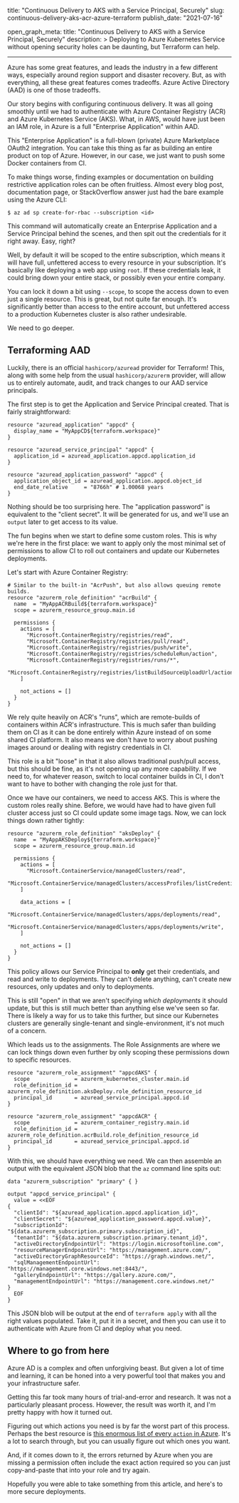 title: "Continuous Delivery to AKS with a Service Principal, Securely"
slug: continuous-delivery-aks-acr-azure-terraform
publish_date: "2021-07-16"

open_graph_meta:
  title: "Continuous Delivery to AKS with a Service Principal, Securely"
  description: >
    Deploying to Azure Kubernetes Service without opening security holes can be
    daunting, but Terraform can help.

---

Azure has some great features, and leads the industry in a few different ways,
especially around region support and disaster recovery. But, as with
everything, all these great features comes tradeoffs. Azure Active Directory
(AAD) is one of those tradeoffs.

Our story begins with configuring continuous delivery. It was all going
smoothly until we had to authenticate with Azure Container Registry (ACR) and
Azure Kubernetes Service (AKS). What, in AWS, would have just been an IAM role,
in Azure is a full "Enterprise Application" within AAD.

This "Enterprise Application" is a full-blown (private) Azure Marketplace
OAuth2 integration. You can take this thing as far as building an entire
product on top of Azure. However, in our case, we just want to push some Docker
containers from CI.

To make things worse, finding examples or documentation on building restrictive
application roles can be often fruitless. Almost every blog post, documentation
page, or StackOverflow answer just had the bare example using the Azure CLI:

```
$ az ad sp create-for-rbac --subscription <id>
```

This command will automatically create an Enterprise Application and a Service
Principal behind the scenes, and then spit out the credentials for it right
away. Easy, right?

Well, by default it will be scoped to the entire subscription, which means it
will have full, unfettered access to every resource in your subscription. It's
basically like deploying a web app using `root`. If these credentials leak, it
could bring down your entire stack, or possibly even your entire company.

You can lock it down a bit using `--scope`, to scope the access down to even
just a single resource. This is great, but not quite far enough. It's
significantly better than access to the entire account, but unfettered access
to a production Kubernetes cluster is also rather undesirable.

We need to go deeper.

## Terraforming AAD

Luckily, there is an official `hashicorp/azuread` provider for Terraform! This,
along with some help from the usual `hashicorp/azurerm` provider, will allow us
to entirely automate, audit, and track changes to our AAD service principals.

The first step is to get the Application and Service Principal created. That is
fairly straightforward:

```hcl
resource "azuread_application" "appcd" {
  display_name = "MyAppCD${terraform.workspace}"
}

resource "azuread_service_principal" "appcd" {
  application_id = azuread_application.appcd.application_id
}

resource "azuread_application_password" "appcd" {
  application_object_id = azuread_application.appcd.object_id
  end_date_relative     = "8766h" # 1.00068 years
}
```

Nothing should be too surprising here. The "application password" is equivalent
to the "client secret". It will be generated for us, and we'll use an `output`
later to get access to its value.

The fun begins when we start to define some custom roles. This is why we're
here in the first place: we want to apply only the most minimal set of
permissions to allow CI to roll out containers and update our Kubernetes
deployments.

Let's start with Azure Container Registry:

```hcl
# Similar to the built-in "AcrPush", but also allows queuing remote builds.
resource "azurerm_role_definition" "acrBuild" {
  name  = "MyAppACRBuild${terraform.workspace}"
  scope = azurerm_resource_group.main.id

  permissions {
    actions = [
      "Microsoft.ContainerRegistry/registries/read",
      "Microsoft.ContainerRegistry/registries/pull/read",
      "Microsoft.ContainerRegistry/registries/push/write",
      "Microsoft.ContainerRegistry/registries/scheduleRun/action",
      "Microsoft.ContainerRegistry/registries/runs/*",
      "Microsoft.ContainerRegistry/registries/listBuildSourceUploadUrl/action",
    ]

    not_actions = []
  }
}
```

We rely quite heavily on ACR's "runs", which are remote-builds of containers
within ACR's infrastructure. This is much safer than building them on CI as it
can be done entirely within Azure instead of on some shared CI platform. It
also means we don't have to worry about pushing images around or dealing with
registry credentials in CI.

This role is a bit "loose" in that it also allows traditional push/pull access,
but this should be fine, as it's not opening up any more capability. If we need
to, for whatever reason, switch to local container builds in CI, I don't want
to have to bother with changing the role just for that.

Once we have our containers, we need to access AKS. This is where the custom
roles really shine. Before, we would have had to have given full cluster access
just so CI could update some image tags. Now, we can lock things down rather
tightly:

```hcl
resource "azurerm_role_definition" "aksDeploy" {
  name  = "MyAppAKSDeploy${terraform.workspace}"
  scope = azurerm_resource_group.main.id

  permissions {
    actions = [
      "Microsoft.ContainerService/managedClusters/read",
      "Microsoft.ContainerService/managedClusters/accessProfiles/listCredential/action",
    ]

    data_actions = [
      "Microsoft.ContainerService/managedClusters/apps/deployments/read",
      "Microsoft.ContainerService/managedClusters/apps/deployments/write",
    ]

    not_actions = []
  }
}
```

This policy allows our Service Principal to **only** get their credentials, and
read and write to deployments. They can't delete anything, can't create new
resources, only updates and only to deployments.

This is still "open" in that we aren't specifying _which deployments_ it should
update, but this is still much better than anything else we've seen so far.
There is likely a way for us to take this further, but since our Kubernetes
clusters are generally single-tenant and single-environment, it's not much of a
concern.

Which leads us to the assignments. The Role Assignments are where we can lock
things down even further by only scoping these permissions down to specific
resources.

```hcl
resource "azurerm_role_assignment" "appcdAKS" {
  scope              = azurerm_kubernetes_cluster.main.id
  role_definition_id = azurerm_role_definition.aksDeploy.role_definition_resource_id
  principal_id       = azuread_service_principal.appcd.id
}

resource "azurerm_role_assignment" "appcdACR" {
  scope              = azurerm_container_registry.main.id
  role_definition_id = azurerm_role_definition.acrBuild.role_definition_resource_id
  principal_id       = azuread_service_principal.appcd.id
}
```

With this, we should have everything we need. We can then assemble an output
with the equivalent JSON blob that the `az` command line spits out:

```hcl
data "azurerm_subscription" "primary" { }

output "appcd_service_principal" {
  value = <<EOF
{
  "clientId": "${azuread_application.appcd.application_id}",
  "clientSecret": "${azuread_application_password.appcd.value}",
  "subscriptionId": "${data.azurerm_subscription.primary.subscription_id}",
  "tenantId": "${data.azurerm_subscription.primary.tenant_id}",
  "activeDirectoryEndpointUrl": "https://login.microsoftonline.com",
  "resourceManagerEndpointUrl": "https://management.azure.com/",
  "activeDirectoryGraphResourceId": "https://graph.windows.net/",
  "sqlManagementEndpointUrl": "https://management.core.windows.net:8443/",
  "galleryEndpointUrl": "https://gallery.azure.com/",
  "managementEndpointUrl": "https://management.core.windows.net/"
}
  EOF
}
```

This JSON blob will be output at the end of `terraform apply` with all the
right values populated. Take it, put it in a secret, and then you can use it to
authenticate with Azure from CI and deploy what you need.

## Where to go from here

Azure AD is a complex and often unforgiving beast. But given a lot of time and
learning, it can be honed into a very powerful tool that makes you and your
infrastructure safer.

Getting this far took many hours of trial-and-error and research. It was not a
particularly pleasant process. However, the result was worth it, and I'm pretty
happy with how it turned out.

Figuring out which actions you need is by far the worst part of this process.
Perhaps the best resource is [this enormous list of every `action` in Azure](https://docs.microsoft.com/en-us/azure/role-based-access-control/resource-provider-operations).
It's a lot to search through, but you can usually figure out which ones you
want.

And, if it comes down to it, the errors returned by Azure when you are missing
a permission often include the exact action required so you can just
copy-and-paste that into your role and try again.

Hopefully you were able to take something from this article, and here's to more
secure deployments.
